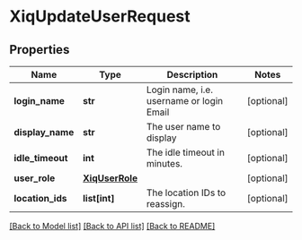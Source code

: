 # XiqUpdateUserRequest

## Properties
Name | Type | Description | Notes
------------ | ------------- | ------------- | -------------
**login_name** | **str** | Login name, i.e. username or login Email | [optional] 
**display_name** | **str** | The user name to display | [optional] 
**idle_timeout** | **int** | The idle timeout in minutes. | [optional] 
**user_role** | [**XiqUserRole**](XiqUserRole.md) |  | [optional] 
**location_ids** | **list[int]** | The location IDs to reassign. | [optional] 

[[Back to Model list]](../README.md#documentation-for-models) [[Back to API list]](../README.md#documentation-for-api-endpoints) [[Back to README]](../README.md)


